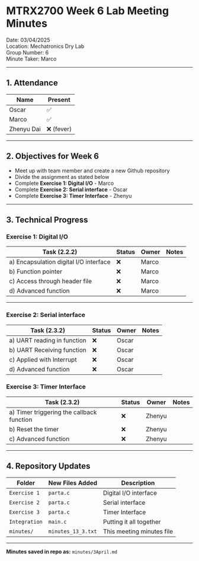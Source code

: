 # MTRX2700 Week 6 Lab Meeting Minutes  
Date: 03/04/2025  
Location: Mechatronics Dry Lab  
Group Number: 6    
Minute Taker: Marco 

---

## 1. Attendance

| Name           | Present | 
|----------------|---------|
| Oscar       | ✅       | 
| Marco       | ✅       | 
| Zhenyu Dai       | ❌ (fever)       | 

---

## 2. Objectives for Week 6

- Meet up with team member and create a new Github repository
- Divide the assignment as stated below
- Complete **Exercise 1:  Digital I/O** - Marco
- Complete **Exercise 2: Serial interface** - Oscar    
- Complete **Exercise 3: Timer Interface** - Zhenyu 

---

## 3. Technical Progress

### **Exercise 1: Digital I/O**
| Task (2.2.2)                              | Status | Owner     | Notes                                                                 |
|------------------------------------------|--------|-----------|-----------------------------------------------------------------------|
| a) Encapsulation digital I/O interface    | ❌   | Marco  |   |
| b) Function pointer                       | ❌   | Marco  |   |
| c) Access through header file             | ❌   | Marco  |   |
| d) Advanced function                      | ❌   | Marco  |   |


---

### **Exercise 2: Serial interface**
| Task (2.3.2)                                | Status | Owner     | Notes                                                             |
|--------------------------------------------|--------|-----------|-------------------------------------------------------------------|
| a) UART reading in function                | ❌     | Oscar  |  |
| b) UART Receiving function                 | ❌     | Oscar  |  |
| c) Applied with Interrupt                  | ❌     | Oscar  |  |
| d) Advanced function                       | ❌     | Oscar  |  |


### **Exercise 3: Timer Interface**
| Task (2.3.2)                                | Status | Owner     | Notes                                                             |
|--------------------------------------------|--------|-----------|-------------------------------------------------------------------|
| a) Timer triggering the callback function  | ❌     | Zhenyu  |      |
| b) Reset the timer                         | ❌     | Zhenyu  |      |
| c) Advanced function                       | ❌     | Zhenyu  |      |


---

## 4. Repository Updates

| Folder     | New Files Added                                      | Description                                    |
|------------|------------------------------------------------------|------------------------------------------------|
| `Exercise 1` | `parta.c`                                            | Digital I/O interface                          |
| `Exercise 2` | `parta.c`                                            | Serial interface                               |
| `Exercise 3` | `parta.c`                                            | Timer Interface                                |
| `Integration` | `main.c`                                            | Putting it all together                        |
| `minutes/`   | `minutes_13_3.txt`                                   | This meeting minutes file                      |

---


**Minutes saved in repo as:** `minutes/3April.md`
